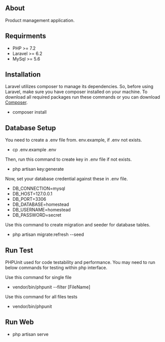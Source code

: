 ## About
Product management application. 

## Requirments
- PHP >= 7.2
- Laravel >= 6.2
- MySql >= 5.6

## Installation 
Laravel utilizes composer to manage its dependencies. So, before using Laravel, make sure you have composer installed on your machine. To download all required packages run these commands or you can download [Composer](https://getcomposer.org/doc/00-intro.md).
- composer install

## Database Setup
You need to create a .env file from. env.example, if .env not exists.
-  cp .env.example .env

Then, run this command to create key in .env file if not exists.
- php artisan key:generate

Now, set your database credential against these in .env file.

- DB_CONNECTION=mysql
- DB_HOST=127.0.0.1
- DB_PORT=3306
- DB_DATABASE=homestead
- DB_USERNAME=homestead
- DB_PASSWORD=secret

Use this command to create migration and seeder for database tables.
- php artisan migrate:refresh --seed

## Run Test
PHPUnit used for code testability and performance. You may need to run below commands for testing within php interface.

Use this command for single file
- vendor/bin/phpunit --filter [FileName]

Use this command for all files tests
- vendor/bin/phpunit

## Run Web
- php artisan serve